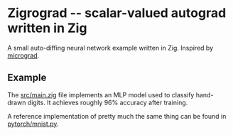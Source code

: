 # Zigrograd -- scalar-valued autograd written in Zig

A small auto-diffing neural network example written in Zig.  Inspired by [micrograd](https://github.com/karpathy/micrograd).

## Example

The [src/main.zig](src/main.zig) file implements an MLP model used to classify hand-drawn digits.  It achieves roughly 96% accuracy after training.

A reference implementation of pretty much the same thing can be found in [pytorch/mnist.py](pytorch/mnist.py).
